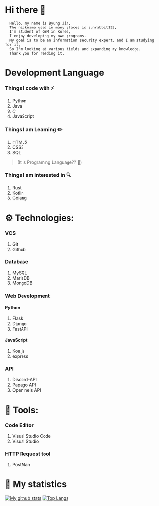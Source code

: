 # Hi there 👋
```
  Hello, my name is Byung Jin,
  The nickname used in many places is sunrabbit123,
  I'm student of GSM in Korea,
  I enjoy developing my own programs.
  My goal is to be an information security expert, and I am studying for it,
  So I'm looking at various fields and expanding my knowledge.
  Thank you for reading it.
```

# Development Language
### Things I code with :zap:

1. Python
2. Java
3. C
4. JavaScript

### Things I am Learning :pencil2:

1. HTML5 
2. CSS3
3. SQL

> (It is Programing Language?? :thinking:)

### Things I am interested in :mag:

1. Rust
2. Kotlin
3. Golang

# ⚙ Technologies:
### VCS
1. Git
2. Github

### Database
1. MySQL
2. MariaDB
3. MongoDB

### Web Development
#### Python
1. Flask
2. Django
3. FastAPI
#### JavaScript
1. Koa.js
2. express


### API
1. Discord-API
2. Papago API
3. Open neis API

# 📱 Tools:
### Code Editor
1. Visual Studio Code
2. Visual Studio

### HTTP Request tool
1. PostMan

# 🎁 My statistics
[![My github stats](https://github-readme-stats.vercel.app/api?username=sunrabbit123&show_icons=true&hide_border=true&count_private=true)](https://github.com/sunrabbit123)
[![Top Langs](https://github-readme-stats.vercel.app/api/top-langs/?username=sunrabbit123&hide_langs_below=0.5)](https://github.com/sunrabbit123)
